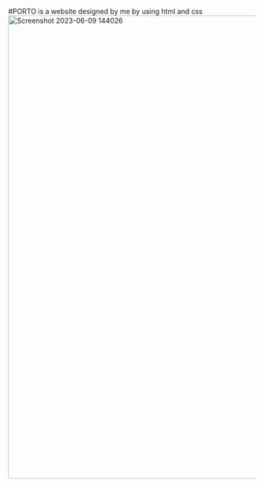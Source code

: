 #PORTO is a website designed by me by using html and css
<img width="945" alt="Screenshot 2023-06-09 144026" src="https://github.com/sainath-shetty/Porto_home_page_design/assets/86493033/eacc9b38-330c-4f48-b661-fc27ad82c35b">
